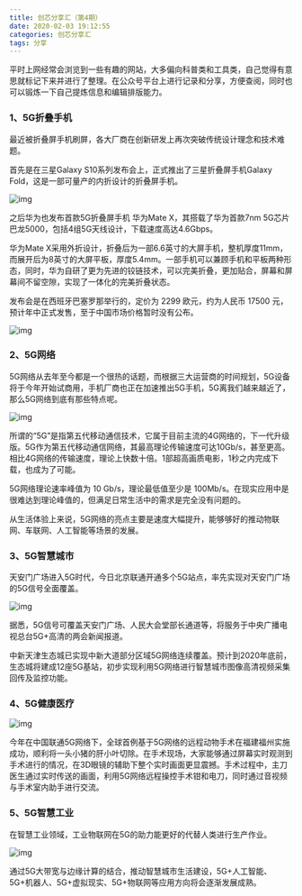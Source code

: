 ```yaml
---
title: 创芯分享汇（第4期）
date: 2020-02-03 19:12:55
categories: 创芯分享汇
tags: 分享
---
```


平时上网经常会浏览到一些有趣的网站，大多偏向科普类和工具类，自己觉得有意思就标记下来并进行了整理。在公众号平台上进行记录和分享，方便查阅，同时也可以锻炼一下自己提炼信息和编辑排版能力。



### **1、5G折叠手机**

最近被折叠屏手机刷屏，各大厂商在创新研发上再次突破传统设计理念和技术难题。

首先是在三星Galaxy S10系列发布会上，正式推出了三星折叠屏手机Galaxy Fold，这是一部可量产的内折设计的折叠屏手机。

![img](https://s2.ax1x.com/2020/02/18/3kr441.gif)

之后华为也发布首款5G折叠屏手机 华为Mate X，其搭载了华为首款7nm 5G芯片巴龙5000，包括4组5G天线设计，下载速度高达4.6Gbps。

华为Mate X采用外折设计，折叠后为一部6.6英寸的大屏手机，整机厚度11mm，而展开后为8英寸的大屏平板，厚度5.4mm。一部手机可以兼顾手机和平板两种形态，同时，华为自研了更为先进的铰链技术，可以完美折叠，更加贴合，屏幕和屏幕间不留空隙，实现了一体化的完美折叠状态。

发布会是在西班牙巴塞罗那举行的，定价为 2299 欧元，约为人民币 17500 元，预计年中正式发售，至于中国市场价格暂时没有公布。

![img](https://s2.ax1x.com/2020/02/18/3krI9x.jpg)



### **2、5G网络**

5G网络从去年至今都是一个很热的话题，而根据三大运营商的时间规划，5G设备将于今年开始试商用，手机厂商也正在加速推出5G手机，5G离我们越来越近了，那么5G网络到底有那些特点呢。

![img](https://s2.ax1x.com/2020/02/18/3krXEd.jpg)

所谓的“5G”是指第五代移动通信技术，它属于目前主流的4G网络的，下一代升级版。5G作为第五代移动通信网络，其最高理论传输速度可达10Gb/s，甚至更高。相比4G网络的传输速度，理论上快数十倍。1部超高画质电影，1秒之内完成下载，也成为了可能。

5G网络理论速率峰值为 10 Gb/s，理论最低值至少是 100Mb/s。在现实应用中是很难达到理论峰值的，但满足日常生活中的需求是完全没有问题的。

从生活体验上来说，5G网络的亮点主要是速度大幅提升，能够够好的推动物联网、车联网、人工智能等场景的发展。



### **3、5G智慧城市**

天安门广场进入5G时代，今日北京联通开通多个5G站点，率先实现对天安门广场的5G信号全面覆盖。

![img](https://s2.ax1x.com/2020/02/18/3krjUA.jpg)

据悉，5G信号可覆盖天安门广场、人民大会堂部长通道等，将服务于中央广播电视总台5G+高清的两会新闻报道。

中新天津生态城已实现中新大道部分区域5G网络连续覆盖。预计到2020年底前，生态城将建成12座5G基站，初步实现利用5G网络进行智慧城市图像高清视频采集回传及监控功能。



### **4、5G健康医疗**

![img](https://s2.ax1x.com/2020/02/18/3krv4I.jpg)

今年在中国联通5G网络下，全球首例基于5G网络的远程动物手术在福建福州实施成功，顺利将一头小猪的肝小叶切除。在手术现场，大家能够通过屏幕实时观测到手术进行的情况，在3D眼镜的辅助下整个实时画面更显震撼。手术过程中，主刀医生通过实时传送的画面，利用5G网络远程操控手术钳和电刀，同时通过音视频与手术室内助手进行交流。



### **5、5G智慧工业**

在智慧工业领域，工业物联网在5G的助力能更好的代替人类进行生产作业。

![img](https://s2.ax1x.com/2020/02/18/3ksS8P.jpg)

通过5G大带宽与边缘计算的结合，推动智慧城市生活建设，5G+人工智能、5G+机器人、5G+虚拟现实、5G+物联网等应用方向将会逐渐发展成熟。
